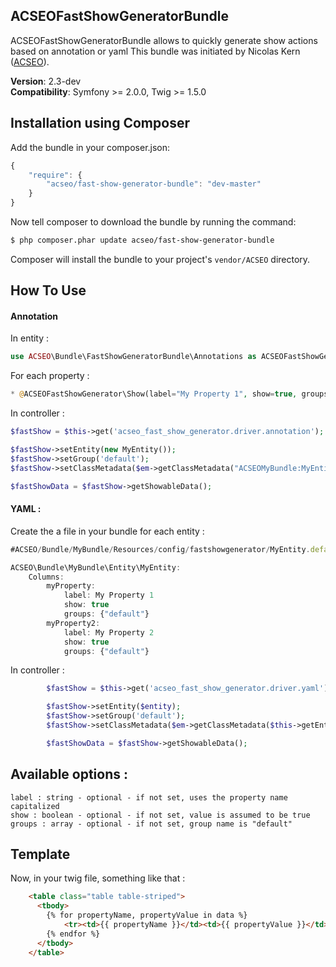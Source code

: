 ACSEOFastShowGeneratorBundle 
----------------------------

ACSEOFastShowGeneratorBundle allows to quickly generate show actions based on annotation or yaml
This bundle was initiated by Nicolas Kern ([ACSEO](http://www.acseo-conseil.fr)).

**Version**: 2.3-dev  
**Compatibility**: Symfony >= 2.0.0, Twig >= 1.5.0

## Installation using Composer

Add the bundle in your composer.json:

```js
{
    "require": {
        "acseo/fast-show-generator-bundle": "dev-master"
    }
}
```

Now tell composer to download the bundle by running the command:

``` bash
$ php composer.phar update acseo/fast-show-generator-bundle
```

Composer will install the bundle to your project's `vendor/ACSEO` directory.


## How To Use

#### Annotation


In entity :
```php
use ACSEO\Bundle\FastShowGeneratorBundle\Annotations as ACSEOFastShowGeneratorBundle;
```

For each property :
```php
* @ACSEOFastShowGenerator\Show(label="My Property 1", show=true, groups={"default"})
```

In controller :
```php
$fastShow = $this->get('acseo_fast_show_generator.driver.annotation');

$fastShow->setEntity(new MyEntity());
$fastShow->setGroup('default');
$fastShow->setClassMetadata($em->getClassMetadata("ACSEOMyBundle:MyEntity"));

$fastShowData = $fastShow->getShowableData();
```

#### YAML :

Create the a file in your bundle for each entity :
```js
#ACSEO/Bundle/MyBundle/Resources/config/fastshowgenerator/MyEntity.default.fastshowgenerator.yml

ACSEO\Bundle\MyBundle\Entity\MyEntity:
    Columns:
        myProperty:
            label: My Property 1
            show: true
            groups: {"default"}
        myProperty2:
            label: My Property 2
            show: true
            groups: {"default"}
```
In controller :
```php
        $fastShow = $this->get('acseo_fast_show_generator.driver.yaml');

        $fastShow->setEntity($entity);
        $fastShow->setGroup('default');
        $fastShow->setClassMetadata($em->getClassMetadata($this->getEntityName()));

        $fastShowData = $fastShow->getShowableData();
```

## Available options :
    label : string - optional - if not set, uses the property name capitalized
    show : boolean - optional - if not set, value is assumed to be true
    groups : array - optional - if not set, group name is "default"


## Template

Now, in your twig file, something like that :
```html
    <table class="table table-striped">
      <tbody>
        {% for propertyName, propertyValue in data %}
            <tr><td>{{ propertyName }}</td><td>{{ propertyValue }}</td></tr>
        {% endfor %}
      </tbody>
    </table>
```

